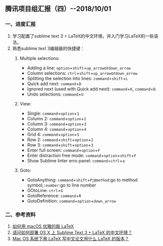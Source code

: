 ## 腾讯项目组汇报（四）--2018/10/01

### 一、进度汇报

1. 学习配置了sublime text 3 + LaTeX的中文环境，并入门学习LaTeX的一些语法。
2. 熟悉sublime text 3编辑器的快捷键：
    1. Multiple selections:
    
        + Adding a line: `option`+`shift`+`up_arrow`or`down_arrow`
        + Column selections: `ctrl`+`shift`+`up_arrow`or`down_arrow`
        + Splitting the selection into lines: `command`+`shift`+`L`
        + Quick add next: `command`+`D`
        + Ignored next (used with Quick add next): `command`+`K`, `command`+`D`
        + Undo selections: `command`+`U`
    
    2. View:
    
        + Single: `command`+`option`+`1`
        + Column 2: `command`+`option`+`2`
        + Column 3: `command`+`option`+`3`
        + Column 4: `command`+`option`+`4`
        + Grid 4: `command`+`option`+`5`
        + Row 2: `command`+`shift`+`option`+`2`
        + Row 3: `command`+`shift`+`option`+`3`
        + Enter full screen: `command`+`option`+`F`
        + Enter distraction free mode: `command`+`option`+`shift`+`F`
        + Show Sublime linter erro panel: `command`+`ctrl`+`a`
    
    3. Goto:
        + GotoAnything: `command`+`shift`+`P`;`@method`:go to method symbol;`:number`:go to line number
        + GOtoLine: `ctrl`+`G`
        + GotoReference: `command`+`R`
        + GotoDefinition: `command`+`option`+`down_arrow`
        
### 二、参考资料

1. [如何用 macOS 优雅的敲 LaTeX](https://www.jianshu.com/p/b1e3b029ded5)
2. [请问如何部署 OS X 上 Sublime Text 3 + LaTeX 的中文环境？](https://www.zhihu.com/question/23918126)
3. [Mac OS 系统下用 LaTeX 写中文论文用什么 LaTeX 的版本？](https://www.zhihu.com/question/23813900/answer/25751053)